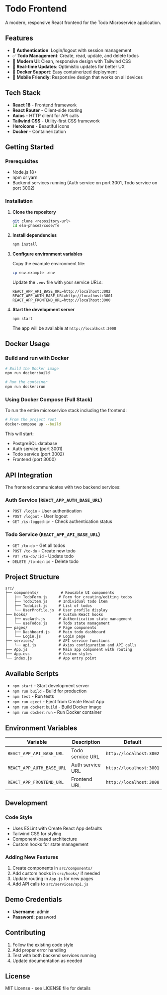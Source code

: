 # Todo Frontend

A modern, responsive React frontend for the Todo Microservice application.

## Features

- 🔐 **Authentication**: Login/logout with session management
- ✅ **Todo Management**: Create, read, update, and delete todos
- 🎨 **Modern UI**: Clean, responsive design with Tailwind CSS
- 🔄 **Real-time Updates**: Optimistic updates for better UX
- 🐳 **Docker Support**: Easy containerized deployment
- 📱 **Mobile Friendly**: Responsive design that works on all devices

## Tech Stack

- **React 18** - Frontend framework
- **React Router** - Client-side routing
- **Axios** - HTTP client for API calls
- **Tailwind CSS** - Utility-first CSS framework
- **Heroicons** - Beautiful icons
- **Docker** - Containerization

## Getting Started

### Prerequisites

- Node.js 18+
- npm or yarn
- Backend services running (Auth service on port 3001, Todo service on port 3002)

### Installation

1. **Clone the repository**
   ```bash
   git clone <repository-url>
   cd elm-phase2/code/fe
   ```

2. **Install dependencies**
   ```bash
   npm install
   ```

3. **Configure environment variables**

   Copy the example environment file:
   ```bash
   cp env.example .env
   ```

   Update the `.env` file with your service URLs:
   ```env
   REACT_APP_API_BASE_URL=http://localhost:3002
   REACT_APP_AUTH_BASE_URL=http://localhost:3001
   REACT_APP_FRONTEND_URL=http://localhost:3000
   ```

4. **Start the development server**
   ```bash
   npm start
   ```

   The app will be available at `http://localhost:3000`

## Docker Usage

### Build and run with Docker

```bash
# Build the Docker image
npm run docker:build

# Run the container
npm run docker:run
```

### Using Docker Compose (Full Stack)

To run the entire microservice stack including the frontend:

```bash
# From the project root
docker-compose up --build
```

This will start:
- PostgreSQL database
- Auth service (port 3001)
- Todo service (port 3002)
- Frontend (port 3000)

## API Integration

The frontend communicates with two backend services:

### Auth Service (`REACT_APP_AUTH_BASE_URL`)
- `POST /login` - User authentication
- `POST /logout` - User logout
- `GET /is-logged-in` - Check authentication status

### Todo Service (`REACT_APP_API_BASE_URL`)
- `GET /to-do` - Get all todos
- `POST /to-do` - Create new todo
- `PUT /to-do/:id` - Update todo
- `DELETE /to-do/:id` - Delete todo

## Project Structure

```
src/
├── components/          # Reusable UI components
│   ├── TodoForm.js     # Form for creating/editing todos
│   ├── TodoItem.js     # Individual todo item
│   ├── TodoList.js     # List of todos
│   └── UserProfile.js  # User profile display
├── hooks/              # Custom React hooks
│   ├── useAuth.js      # Authentication state management
│   └── useTodos.js     # Todo state management
├── pages/              # Page components
│   ├── Dashboard.js    # Main todo dashboard
│   └── Login.js        # Login page
├── services/           # API service functions
│   └── api.js          # Axios configuration and API calls
├── App.js              # Main app component with routing
├── App.css             # Custom styles
└── index.js            # App entry point
```

## Available Scripts

- `npm start` - Start development server
- `npm run build` - Build for production
- `npm test` - Run tests
- `npm run eject` - Eject from Create React App
- `npm run docker:build` - Build Docker image
- `npm run docker:run` - Run Docker container

## Environment Variables

| Variable | Description | Default |
|----------|-------------|---------|
| `REACT_APP_API_BASE_URL` | Todo service URL | `http://localhost:3002` |
| `REACT_APP_AUTH_BASE_URL` | Auth service URL | `http://localhost:3001` |
| `REACT_APP_FRONTEND_URL` | Frontend URL | `http://localhost:3000` |

## Development

### Code Style

- Uses ESLint with Create React App defaults
- Tailwind CSS for styling
- Component-based architecture
- Custom hooks for state management

### Adding New Features

1. Create components in `src/components/`
2. Add custom hooks in `src/hooks/` if needed
3. Update routing in `App.js` for new pages
4. Add API calls to `src/services/api.js`

## Demo Credentials

- **Username**: admin
- **Password**: password

## Contributing

1. Follow the existing code style
2. Add proper error handling
3. Test with both backend services running
4. Update documentation as needed

## License

MIT License - see LICENSE file for details
